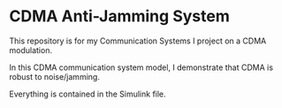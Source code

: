 # CDMA Anti-Jamming System

This repository is for my Communication Systems I project on a CDMA modulation.

In this CDMA communication system model, I demonstrate that CDMA is robust to noise/jamming.

Everything is contained in the Simulink file.
